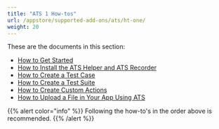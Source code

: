 ```yaml
---
title: "ATS 1 How-tos"
url: /appstore/supported-add-ons/ats/ht-one/
weight: 20
---
```


These are the documents in this section:

* [How to Get Started](/appstore/supported-add-ons/ats/ht-one-getting-started/)
* [How to Install the ATS Helper and ATS Recorder](/appstore/supported-add-ons/ats/ht-one-install-ats-helper-recorder/)
* [How to Create a Test Case](/appstore/supported-add-ons/ats/ht-one-create-a-test-case/)
* [How to Create a Test Suite](/appstore/supported-add-ons/ats/ht-one-create-a-test-suite/)
* [How to Create Custom Actions](/appstore/supported-add-ons/ats/ht-one-create-custom-actions/)
* [How to Upload a File in Your App Using ATS](/appstore/supported-add-ons/ats/ht-one-upload-file-using-ats/)

{{% alert color="info" %}}
Following the how-to's in the order above is recommended.
{{% /alert %}}
